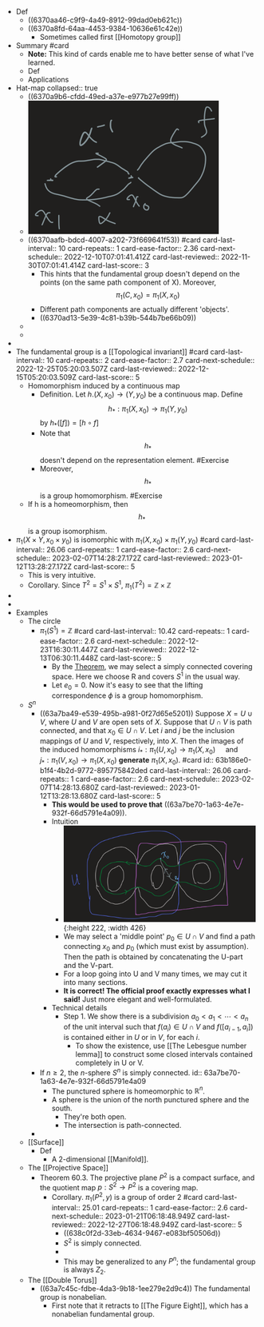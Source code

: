 - Def
	- ((6370aa46-c9f9-4a49-8912-99dad0eb621c))
	- ((6370a8fd-64aa-4453-9384-10636e61c42e))
		- Sometimes called first [[Homotopy group]]
- Summary #card
	- **Note:** This kind of cards enable me to have better sense of what I've learned.
	- Def
	- Applications
- Hat-map
  collapsed:: true
	- ((6370a9b6-cfdd-49ed-a37e-e977b27e99ff))
	- ![图像.png](../assets/图像_1668328082216_0.png)
	- ((6370aafb-bdcd-4007-a202-73f669641f53)) #card
	  card-last-interval:: 10
	  card-repeats:: 1
	  card-ease-factor:: 2.36
	  card-next-schedule:: 2022-12-10T07:01:41.412Z
	  card-last-reviewed:: 2022-11-30T07:01:41.414Z
	  card-last-score:: 3
		- This hints that the fundamental group doesn't depend on the points (on the same path component of X).
		  Moreover, $$\pi_1(C,x_0)=\pi_1(X,x_0)$$
		- Different path components are actually different 'objects'.
		- ((6370ad13-5e39-4c81-b39b-544b7be66b09))
	-
	-
-
- The fundamental group is a [[Topological invariant]] #card
  card-last-interval:: 10
  card-repeats:: 2
  card-ease-factor:: 2.7
  card-next-schedule:: 2022-12-25T05:20:03.507Z
  card-last-reviewed:: 2022-12-15T05:20:03.509Z
  card-last-score:: 5
	- Homomorphism induced by a continuous map
		- Definition. Let $h .\left(X, x_0\right) \rightarrow\left(Y, y_0\right)$ be a continuous map. Define
		  $$
		  h_* : \pi_1\left(X, x_0\right) \longrightarrow \pi_1\left(Y, y_0\right)
		  $$
		  by $h_*([f])=[h \circ f]$
		- Note that $$h_*$$ doesn't depend on the representation element. #Exercise
		- Moreover, $$h_*$$ is a group homomorphism. #Exercise
	- If h is a homeomorphism, then $$h_*$$ is a group isomorphism.
- $\pi_1\left(X \times Y, x_0 \times y_0\right)$ is isomorphic with $\pi_1\left(X, x_0\right) \times \pi_1\left(Y, y_0\right)$ #card
  card-last-interval:: 26.06
  card-repeats:: 1
  card-ease-factor:: 2.6
  card-next-schedule:: 2023-02-07T14:28:27.172Z
  card-last-reviewed:: 2023-01-12T13:28:27.172Z
  card-last-score:: 5
	- This is very intuitive.
	- Corollary. Since $T^2=S^1 \times S^1$, $\pi_1(T^2)=\mathbb Z \times \mathbb Z$
-
-
- Examples
	- The circle
		- $\pi_1(S^1)=\mathbb Z$ #card
		  card-last-interval:: 10.42
		  card-repeats:: 1
		  card-ease-factor:: 2.6
		  card-next-schedule:: 2022-12-23T16:30:11.447Z
		  card-last-reviewed:: 2022-12-13T06:30:11.448Z
		  card-last-score:: 5
			- By the [Theorem](((638c0f2d-33eb-4634-9467-e083bf50506d))), we may select a simply connected covering space. Here we choose R and covers $S^1$ in the usual way.
			- Let $e_0=0$. Now it's easy to see that the lifting correspondence $\phi$ is a group homomorphism.
	- $S^n$
		- ((63a7ba49-e539-495b-a981-0f27d65e5201)) Suppose $X=U \cup V$, where $U$ and $V$ are open sets of $X$. Suppose that $U \cap V$ is path connected, and that $x_0 \in U \cap V$. Let $i$ and $j$ be the inclusion mappings of $U$ and $V$, respectively, into $X$. Then the images of the induced homomorphisms $i_*: \pi_1\left(U, x_0\right) \rightarrow \pi_1\left(X, x_0\right) \quad \text { and } \quad j_*: \pi_1\left(V, x_0\right) \rightarrow \pi_1\left(X, x_0\right)$ **generate** $\pi_1\left(X, x_0\right)$. #card
		  id:: 63b186e0-b1f4-4b2d-9772-895775842ded
		  card-last-interval:: 26.06
		  card-repeats:: 1
		  card-ease-factor:: 2.6
		  card-next-schedule:: 2023-02-07T14:28:13.680Z
		  card-last-reviewed:: 2023-01-12T13:28:13.680Z
		  card-last-score:: 5
			- **This would be used to prove that** ((63a7be70-1a63-4e7e-932f-66d5791e4a09)).
			- Intuition
				- ![Image.png](../assets/Image_1671936792013_0.png){:height 222, :width 426}
				- We may select a 'middle point' $p_0\in U \cap V$ and find a path connecting $x_0$ and $p_0$ (which must exist by assumption). Then the path is obtained by concatenating the U-part and the V-part.
				- For a loop going into U and V many times, we may cut it into many sections.
				- **It is correct! The official proof exactly expresses what I said!** Just more elegant and well-formulated.
			- Technical details
				- Step 1. We show there is a subdivision $a_0<a_1<\cdots<a_n$ of the unit interval such that $f\left(a_i\right) \in U \cap V$ and $f\left(\left[a_{i-1}, a_i\right]\right)$ is contained either in $U$ or in $V$, for each $i$.
					- To show the existence, use [[The Lebesgue number lemma]] to construct some closed intervals contained completely in U or V.
		- If $n \geq 2$, the $n$-sphere $S^n$ is simply connected.
		  id:: 63a7be70-1a63-4e7e-932f-66d5791e4a09
			- The punctured sphere is homeomorphic to $\mathbb R^n$.
			- A sphere is the union of the north punctured sphere and the south.
				- They're both open.
				- The intersection is path-connected.
		-
	- [[Surface]]
		- Def
			- A 2-dimensional [[Manifold]].
	- The [[Projective Space]]
		- Theorem 60.3. The projective plane $P^2$ is a compact surface, and the quotient map $p: S^2 \rightarrow P^2$ is a covering map.
			- Corollary. $\pi_1\left(P^2, y\right)$ is a group of order 2 #card
			  card-last-interval:: 25.01
			  card-repeats:: 1
			  card-ease-factor:: 2.6
			  card-next-schedule:: 2023-01-21T06:18:48.949Z
			  card-last-reviewed:: 2022-12-27T06:18:48.949Z
			  card-last-score:: 5
				- ((638c0f2d-33eb-4634-9467-e083bf50506d))
				- $S^2$ is simply connected.
				-
				- This may be generalized to any $P^n$; the fundamental group is always $Z_2$.
	- The [[Double Torus]]
		- ((63a7c45c-fdbe-4da3-9b18-1ee279e2d9c4)) The fundamental group is nonabelian.
			- First note that it retracts to [[The Figure Eight]], which has a nonabelian fundamental group.